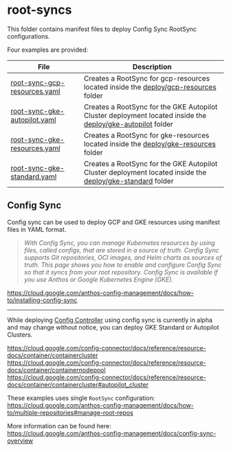 # root-syncs

This folder contains manifest files to deploy Config Sync RootSync configurations.

Four examples are provided:

|File|Description|
|----|-----------|
| [root-sync-gcp-resources.yaml](root-sync-gcp-resources.yaml)  | Creates a RootSync for gcp-resources located inside the [deploy/gcp-resources](../deploy/gcp-resources/) folder      |
| [root-sync-gke-autopilot.yaml](root-sync-gke-autopilot.yaml)  | Creates a RootSync for the GKE Autopilot Cluster deployment located inside the [deploy/gke-autopilot](../deploy/gke-autopilot) folder      |
| [root-sync-gke-resources.yaml](root-sync-gke-resources.yaml)  | Creates a RootSync for gke-resources located inside the [deploy/gke-resources](../deploy/gke-resources/) folder      |
| [root-sync-gke-standard.yaml](root-sync-gke-standard.yaml)    | Creates a RootSync for the GKE Autopilot Cluster deployment located inside the [deploy/gke-standard](../deploy/gke-standard/) folder      |

## Config Sync

Config sync can be used to deploy GCP and GKE resources using manifest files in YAML format.

> *With Config Sync, you can manage Kubernetes resources by using files, called configs, that are stored in a source of truth. Config Sync supports Git repositories, OCI images, and Helm charts as sources of truth. This page shows you how to enable and configure Config Sync so that it syncs from your root repository. Config Sync is available if you use Anthos or Google Kubernetes Engine (GKE).*

https://cloud.google.com/anthos-config-management/docs/how-to/installing-config-sync

---

While deploying [Config Controller](https://cloud.google.com/config-connector/docs/reference/resource-docs/configcontroller/configcontrollerinstance) using config sync is currently in alpha and may change without notice, you can deploy GKE Standard or Autopilot Clusters.

https://cloud.google.com/config-connector/docs/reference/resource-docs/container/containercluster
<br>https://cloud.google.com/config-connector/docs/reference/resource-docs/container/containernodepool
<br>https://cloud.google.com/config-connector/docs/reference/resource-docs/container/containercluster#autopilot_cluster

These examples uses single `RootSync` configuration:
<br>https://cloud.google.com/anthos-config-management/docs/how-to/multiple-repositories#manage-root-repos

More information can be found here:
<br>https://cloud.google.com/anthos-config-management/docs/config-sync-overview

